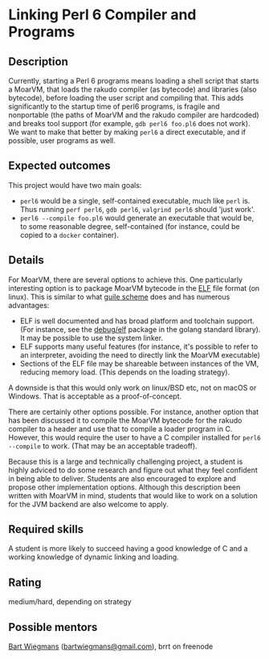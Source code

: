 Linking Perl 6 Compiler and Programs
==================================

Description
-----------

Currently, starting a Perl 6 programs means loading a shell script
that starts a MoarVM, that loads the rakudo compiler (as bytecode) and
libraries (also bytecode), before loading the user script and
compiling that. This adds significantly to the startup time of perl6
programs, is fragile and nonportable (the paths of MoarVM and the
rakudo compiler are hardcoded) and breaks tool support (for example,
`gdb perl6 foo.pl6` does not work). We want to make that better by
making `perl6` a direct executable, and if possible, user programs as
well.

Expected outcomes
-----------------

This project would have two main goals:

- `perl6` would be a single, self-contained executable, much like
  `perl` is. Thus running `perf perl6`, `gdb perl6`, `valgrind perl6`
  should 'just work'.
- `perl6 --compile foo.pl6` would generate an executable that would
  be, to some reasonable degree, self-contained (for instance, could
  be copied to a `docker` container).

Details
-------

For MoarVM, there are several options to achieve this. One
particularly interesting option is to package MoarVM bytecode in the
[ELF](https://en.wikipedia.org/wiki/Executable_and_Linkable_Format)
file format (on linux). This is similar to what
[guile scheme](https://wingolog.org/archives/2014/01/19/elf-in-guile)
does and has numerous advantages:

- ELF is well documented and has broad platform and toolchain
  support. (For instance, see the
  [debug/elf](https://golang.org/pkg/debug/elf/) package in the golang
  standard library). It may be possible to use the system linker.
- ELF supports many useful features (for instance, it's possible to
  refer to an interpreter, avoiding the need to directly link the
  MoarVM executable)
- Sections of the ELF file may be shareable between instances of the
  VM, reducing memory load. (This depends on the loading strategy).

A downside is that this would only work on linux/BSD etc, not on macOS
or Windows. That is acceptable as a proof-of-concept.

There are certainly other options possible. For instance, another
option that has been discussed it to compile the MoarVM bytecode for
the rakudo compiler to a header and use that to compile a loader
program in C. However, this would require the user to have a C
compiler installed for `perl6 --compile` to work. (That may be an
acceptable tradeoff).

Because this is a large and technically challenging project, a student
is highly adviced to do some research and figure out what they feel
confident in being able to deliver. Students are also encouraged to
explore and propose other implementation options. Although this
description been written with MoarVM in mind, students that would like
to work on a solution for the JVM backend are also welcome to apply.

Required skills
---------------

A student is more likely to succeed having a good knowledge of C and a
working knowledge of dynamic linking and loading.


Rating
------

medium/hard, depending on strategy

Possible mentors
----------------

[Bart Wiegmans](https://github.com/bdw) (bartwiegmans@gmail.com), brrt on freenode
